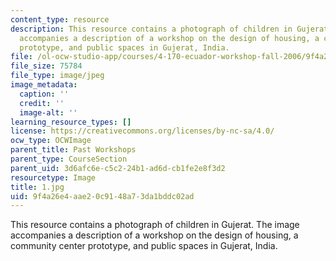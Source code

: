 ```yaml
---
content_type: resource
description: This resource contains a photograph of children in Gujerat. The image
  accompanies a description of a workshop on the design of housing, a community center
  prototype, and public spaces in Gujerat, India.
file: /ol-ocw-studio-app/courses/4-170-ecuador-workshop-fall-2006/9f4a26e4aae20c9148a73da1bddc02ad_1.jpg
file_size: 75784
file_type: image/jpeg
image_metadata:
  caption: ''
  credit: ''
  image-alt: ''
learning_resource_types: []
license: https://creativecommons.org/licenses/by-nc-sa/4.0/
ocw_type: OCWImage
parent_title: Past Workshops
parent_type: CourseSection
parent_uid: 3d6afc6e-c5c2-24b1-ad6d-cb1fe2e8f3d2
resourcetype: Image
title: 1.jpg
uid: 9f4a26e4-aae2-0c91-48a7-3da1bddc02ad
---
```

This resource contains a photograph of children in Gujerat. The image accompanies a description of a workshop on the design of housing, a community center prototype, and public spaces in Gujerat, India.